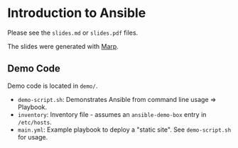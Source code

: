 # Introduction to Ansible

Please see the `slides.md` or `slides.pdf` files.

The slides were generated with [Marp](https://yhatt.github.io/marp/).

## Demo Code

Demo code is located in `demo/`.

- `demo-script.sh`: Demonstrates Ansible from command line usage => Playbook.
- `inventory`: Inventory file - assumes an `ansible-demo-box` entry in `/etc/hosts`.
- `main.yml`: Example playbook to deploy a "static site". See `demo-script.sh` for usage.
